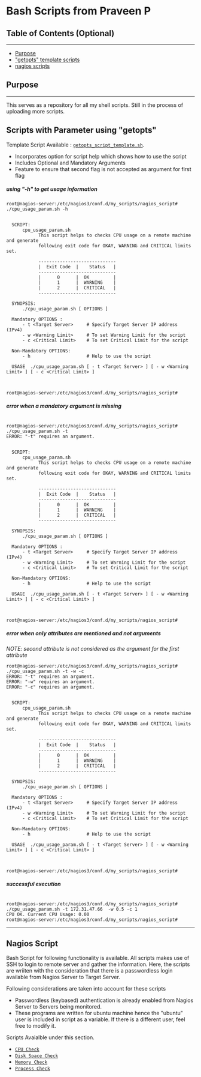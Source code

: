 # Bash Scripts from Praveen P


## Table of Contents (Optional)
---

- [Purpose](#purpose)
- ["getopts" template scripts](#scripts-with-parameter-using-getopts)
- [ nagios scripts](#nagios-script)



## Purpose
---

This serves as a repository for all my shell scripts. Still in the process of uploading more scripts.



## Scripts with Parameter using "getopts"

Template Script Available :  <a href="getopts_script_template.sh" target="_blank">`getopts_script_template.sh`</a>.

  - Incorporates option for script help which shows how to use the script
  - Includes Optional and Mandatory Arguments
  - Feature to ensure that second flag is not accepted as argument for first flag






##### using "-h" to get usage information
````shell
root@nagios-server:/etc/nagios3/conf.d/my_scripts/nagios_script# ./cpu_usage_param.sh -h


  SCRIPT:
      cpu_usage_param.sh
            This script helps to checks CPU usage on a remote machine and generate
            following exit code for OKAY, WARNING and CRITICAL limits set.

            -----------------------------
            |  Exit Code  |    Status   |
            -----------------------------
            |      0      |  OK         |
            |      1      |  WARNING    |
            |      2      |  CRITICAL   |
            -----------------------------

  SYNOPSIS:
      ./cpu_usage_param.sh [ OPTIONS ]

  Mandatory OPTIONS :
      - t <Target Server>     # Specify Target Server IP address (IPv4)
      - w <Warning Limit>     # To set Warning Limit for the script
      - c <Critical Limit>    # To set Critical Limit for the script

  Non-Mandatory OPTIONS:
      - h                     # Help to use the script

  USAGE  ./cpu_usage_param.sh [ - t <Target Server> ] [ - w <Warning Limit> ] [ - c <Critical Limit> ]



root@nagios-server:/etc/nagios3/conf.d/my_scripts/nagios_script#

````





##### error when a mandatory argument is missing

```shell

root@nagios-server:/etc/nagios3/conf.d/my_scripts/nagios_script# ./cpu_usage_param.sh -t
ERROR: "-t" requires an argument.


  SCRIPT:
      cpu_usage_param.sh
            This script helps to checks CPU usage on a remote machine and generate
            following exit code for OKAY, WARNING and CRITICAL limits set.

            -----------------------------
            |  Exit Code  |    Status   |
            -----------------------------
            |      0      |  OK         |
            |      1      |  WARNING    |
            |      2      |  CRITICAL   |
            -----------------------------

  SYNOPSIS:
      ./cpu_usage_param.sh [ OPTIONS ]

  Mandatory OPTIONS :
      - t <Target Server>     # Specify Target Server IP address (IPv4)
      - w <Warning Limit>     # To set Warning Limit for the script
      - c <Critical Limit>    # To set Critical Limit for the script

  Non-Mandatory OPTIONS:
      - h                     # Help to use the script

  USAGE  ./cpu_usage_param.sh [ - t <Target Server> ] [ - w <Warning Limit> ] [ - c <Critical Limit> ]



root@nagios-server:/etc/nagios3/conf.d/my_scripts/nagios_script# 
```





##### error when only attributes are mentioned and not arguments
_NOTE: second attribute is not considered as the argument for the first attribute_
```Shell
root@nagios-server:/etc/nagios3/conf.d/my_scripts/nagios_script# ./cpu_usage_param.sh -t -w -c
ERROR: "-t" requires an argument.
ERROR: "-w" requires an argument.
ERROR: "-c" requires an argument.


  SCRIPT:
      cpu_usage_param.sh
            This script helps to checks CPU usage on a remote machine and generate
            following exit code for OKAY, WARNING and CRITICAL limits set.

            -----------------------------
            |  Exit Code  |    Status   |
            -----------------------------
            |      0      |  OK         |
            |      1      |  WARNING    |
            |      2      |  CRITICAL   |
            -----------------------------

  SYNOPSIS:
      ./cpu_usage_param.sh [ OPTIONS ]

  Mandatory OPTIONS :
      - t <Target Server>     # Specify Target Server IP address (IPv4)
      - w <Warning Limit>     # To set Warning Limit for the script
      - c <Critical Limit>    # To set Critical Limit for the script

  Non-Mandatory OPTIONS:
      - h                     # Help to use the script

  USAGE  ./cpu_usage_param.sh [ - t <Target Server> ] [ - w <Warning Limit> ] [ - c <Critical Limit> ]



root@nagios-server:/etc/nagios3/conf.d/my_scripts/nagios_script#

```





##### successful execution

```shell

root@nagios-server:/etc/nagios3/conf.d/my_scripts/nagios_script# ./cpu_usage_param.sh -t 172.31.47.66  -w 0.5 -c 1
CPU OK. Current CPU Usage: 0.00
root@nagios-server:/etc/nagios3/conf.d/my_scripts/nagios_script#

```










___
## Nagios Script

Bash Script for following functionality is available. All scripts makes use of SSH to login to remote server and gather the information. Here, the scripts are wriiten with the consideration that there is a passwordless login available from Nagios Server to Target Server. 

Following considerations are taken into account for these scripts
  - Passwordless (keybased) authentication is already enabled from Nagios Server to Servers being monitored.
  - These programs are written for ubuntu machine hence the "ubuntu" user is included in script as a variable. If there is a different user, feel free to modify it.

Scripts Avaialble under this section.
  - <a href="nagios_script/cpu_usage_param.sh" target="_blank">`CPU Check`</a>
  - <a href="nagios_script/disk_usage_param.sh" target="_blank">`Disk Space Check`</a>
  - <a href="nagios_script/memory_usage_param.sh" target="_blank">`Memory Check`</a>
  - <a href="nagios_script/process_check_param.sh" target="_blank">`Process Check`</a>